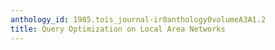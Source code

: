 ```yaml
---
anthology_id: 1985.tois_journal-ir0anthology0volumeA3A1.2
title: Query Optimization on Local Area Networks
---
```

